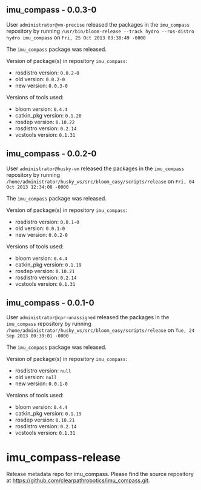 ## imu_compass - 0.0.3-0

User `administrator@vm-precise` released the packages in the `imu_compass` repository by running `/usr/bin/bloom-release --track hydro --ros-distro hydro imu_compass` on `Fri, 25 Oct 2013 03:38:49 -0000`

The `imu_compass` package was released.

Version of package(s) in repository `imu_compass`:
- rosdistro version: `0.0.2-0`
- old version: `0.0.2-0`
- new version: `0.0.3-0`

Versions of tools used:
- bloom version: `0.4.4`
- catkin_pkg version: `0.1.20`
- rosdep version: `0.10.22`
- rosdistro version: `0.2.14`
- vcstools version: `0.1.31`


## imu_compass - 0.0.2-0

User `administrator@husky-vm` released the packages in the `imu_compass` repository by running `/home/administrator/husky_ws/src/bloom_easy/scripts/release` on `Fri, 04 Oct 2013 12:34:08 -0000`

The `imu_compass` package was released.

Version of package(s) in repository `imu_compass`:
- rosdistro version: `0.0.1-0`
- old version: `0.0.1-0`
- new version: `0.0.2-0`

Versions of tools used:
- bloom version: `0.4.4`
- catkin_pkg version: `0.1.19`
- rosdep version: `0.10.21`
- rosdistro version: `0.2.14`
- vcstools version: `0.1.31`


## imu_compass - 0.0.1-0

User `administrator@cpr-unassigned` released the packages in the `imu_compass` repository by running `/home/administrator/husky_ws/src/bloom_easy/scripts/release` on `Tue, 24 Sep 2013 00:39:01 -0000`

The `imu_compass` package was released.

Version of package(s) in repository `imu_compass`:
- rosdistro version: `null`
- old version: `null`
- new version: `0.0.1-0`

Versions of tools used:
- bloom version: `0.4.4`
- catkin_pkg version: `0.1.19`
- rosdep version: `0.10.21`
- rosdistro version: `0.2.14`
- vcstools version: `0.1.31`


imu_compass-release
===================

Release metadata repo for imu_compass. Please find the source repository at https://github.com/clearpathrobotics/imu_compass.git.
